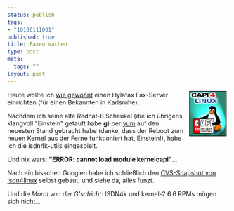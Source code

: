```yaml
--- 
status: publish
tags: 
- "10100111001"
published: true
title: Faxen machen
type: post
meta: 
  tags: ""
layout: post
---
```

<img width="85" height="103" border="0" hspace="5" align="right" src="/media/wp/einmalig/Logo_CAPI4Linux.jpg" alt=""  />Heute wollte ich <a href="http://www.magenson.de/target.php?page=howto_hylafax" title="http://www.magenson.de/target.php?page=howto_hylafax" onmouseover="window.status='http://www.magenson.de/target.php?page=howto_hylafax';return true;" onmouseout="window.status='';return true;">wie gewohnt</a> einen Hylafax Fax-Server einrichten (für einen Bekannten in Karlsruhe).

Nachdem ich seine alte Redhat-8 Schaukel (die ich übrigens klangvoll "Einstein" getauft habe **g**) per <a href="http://linux.duke.edu/projects/yum/" title="http://linux.duke.edu/projects/yum/" onmouseover="window.status='http://linux.duke.edu/projects/yum/';return true;" onmouseout="window.status='';return true;">yum</a> auf den neuesten Stand gebracht habe (danke, dass der Reboot zum neuen Kernel aus der Ferne funktioniert hat, Einstein!), habe ich die isdn4k-utils eingespielt.

Und nix wars: <b>"ERROR: cannot load module kernelcapi"</b>...

Nach ein bisschen Googlen habe ich schließlich den <a href="ftp://ftp.cs.tu-berlin.de/pub/net/isdn/isdn4linux/CVS-Snapshots">CVS-Snapshot von isdn4linux</a> selbst gebaut, und siehe da, alles funzt.

Und die <em>Moral von der G'schicht</em>: ISDN4k und kernel-2.6.6 RPMs mögen sich nicht...
